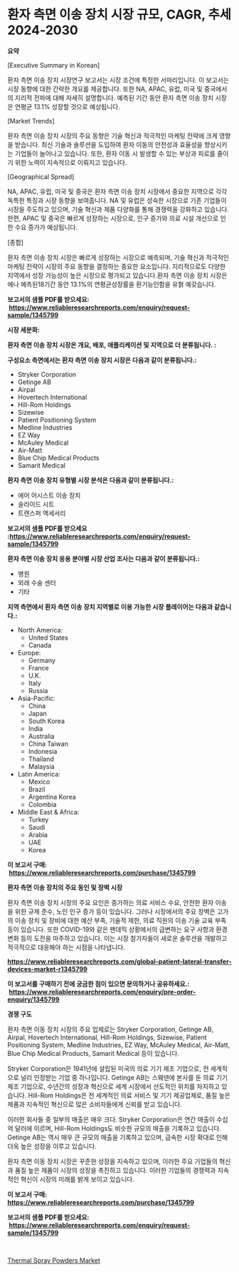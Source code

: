 <p><h1>환자 측면 이송 장치 시장 규모, CAGR, 추세 2024-2030</h1></p><p><strong>요약</strong></p>
<p><p>[Executive Summary in Korean]</p><p>환자 측면 이송 장치 시장연구 보고서는 시장 조건에 특정한 서마리입니다. 이 보고서는 시장 동향에 대한 간략한 개요를 제공합니다. 또한 NA, APAC, 유럽, 미국 및 중국에서의 지리적 전파에 대해 자세히 설명합니다. 예측된 기간 동안 환자 측면 이송 장치 시장은 연평균 13.1% 성장할 것으로 예상됩니다.</p><p>[Market Trends]</p><p>환자 측면 이송 장치 시장의 주요 동향은 기술 혁신과 적극적인 마케팅 전략에 크게 영향을 받습니다. 최신 기술과 솔루션을 도입하여 환자 이동의 안전성과 효율성을 향상시키는 기업들이 늘어나고 있습니다. 또한, 환자 이동 시 발생할 수 있는 부상과 피로를 줄이기 위한 노력이 지속적으로 이뤄지고 있습니다.</p><p>[Geographical Spread]</p><p>NA, APAC, 유럽, 미국 및 중국은 환자 측면 이송 장치 시장에서 중요한 지역으로 각각 독특한 특징과 시장 동향을 보여줍니다. NA 및 유럽은 성숙한 시장으로 기존 기업들이 시장을 주도하고 있으며, 기술 혁신과 제품 다양화를 통해 경쟁력을 강화하고 있습니다. 한편, APAC 및 중국은 빠르게 성장하는 시장으로, 인구 증가와 의료 시설 개선으로 인한 수요 증가가 예상됩니다.</p><p>[종합]</p><p>환자 측면 이송 장치 시장은 빠르게 성장하는 시장으로 예측되며, 기술 혁신과 적극적인 마케팅 전략이 시장의 주요 동향을 결정하는 중요한 요소입니다. 지리적으로도 다양한 지역에서 성장 가능성이 높은 시장으로 평가되고 있습니다.환자 측면 이송 장치 시장은 에나 예측된18기간 동안 13.1%의 연평균성장률을 환기능인함을 유혉 예갖습니다.</p></p>
<p><strong>보고서의 샘플 PDF를 받으세요: &nbsp;<a href="https://www.reliableresearchreports.com/enquiry/request-sample/1345799">https://www.reliableresearchreports.com/enquiry/request-sample/1345799</a></strong></p>
<p><strong>시장 세분화:</strong></p>
<p><strong> 환자 측면 이송 장치 시장은 개요, 배포, 애플리케이션 및 지역으로 더 분류됩니다. :</strong></p>
<p><strong>구성요소 측면에서는 환자 측면 이송 장치 시장은 다음과 같이 분류됩니다.:</strong></p>
<p><ul><li>Stryker Corporation</li><li>Getinge AB</li><li>Airpal</li><li>Hovertech International</li><li>Hill-Rom Holdings</li><li>Sizewise</li><li>Patient Positioning System</li><li>Medline Industries</li><li>EZ Way</li><li>McAuley Medical</li><li>Air-Matt</li><li>Blue Chip Medical Products</li><li>Samarit Medical</li></ul></p>
<p><strong> 환자 측면 이송 장치 유형별 시장 분석은 다음과 같이 분류됩니다.:</strong></p>
<p><ul><li>에어 어시스트 이송 장치</li><li>슬라이드 시트</li><li>트랜스퍼 액세서리</li></ul></p>
<p><strong>보고서의 샘플 PDF를 받으세요 :<a href="https://www.reliableresearchreports.com/enquiry/request-sample/1345799">https://www.reliableresearchreports.com/enquiry/request-sample/1345799</a></strong></p>
<p><strong> 환자 측면 이송 장치 응용 분야별 시장 산업 조사는 다음과 같이 분류됩니다.:</strong></p>
<p><ul><li>병원</li><li>외래 수술 센터</li><li>기타</li></ul></p>
<p><strong>지역 측면에서 환자 측면 이송 장치 지역별로 이용 가능한 시장 플레이어는 다음과 같습니다.:</strong></p>
<p><ul>
    <li>
        North America:
        <ul>
            <li>United States</li>
            <li>Canada</li>
        </ul>
    </li>
    <li>
        Europe:
        <ul>
            <li>Germany</li>
            <li>France</li>
            <li>U.K.</li>
            <li>Italy</li>
            <li>Russia</li>
        </ul>
    </li>
    <li>
        Asia-Pacific:
        <ul>
            <li>China</li>
            <li>Japan</li>
            <li>South Korea</li>
            <li>India</li>
            <li>Australia</li>
            <li>China Taiwan</li>
            <li>Indonesia</li>
            <li>Thailand</li>
            <li>Malaysia</li>
        </ul>
    </li>
    <li>
        Latin America:
        <ul>
            <li>Mexico</li>
            <li>Brazil</li>
            <li>Argentina Korea</li>
            <li>Colombia</li>
        </ul>
    </li>
    <li>
        Middle East & Africa:
        <ul>
            <li>Turkey</li>
            <li>Saudi</li>
            <li>Arabia</li>
            <li>UAE</li>
            <li>Korea</li>
        </ul>
    </li>
    </ul></p>
<p><strong>이 보고서 구매: &nbsp;<a href="https://www.reliableresearchreports.com/purchase/1345799">https://www.reliableresearchreports.com/purchase/1345799</a></strong></p>
<p><strong>환자 측면 이송 장치의 주요 동인 및 장벽 시장</strong></p>
<p><p>환자 측면 이송 장치 시장의 주요 요인은 증가하는 의료 서비스 수요, 안전한 환자 이송을 위한 규제 준수, 노인 인구 증가 등이 있습니다. 그러나 시장에서의 주요 장벽은 고가의 이송 장치 및 장비에 대한 예산 부족, 기술적 제한, 의료 직원의 이송 기술 교육 부족 등이 있습니다. 또한 COVID-19와 같은 팬데믹 상황에서의 급변하는 요구 사항과 환경 변화 등의 도전을 마주하고 있습니다. 이는 시장 참가자들이 새로운 솔루션을 개발하고 적극적으로 대응해야 하는 시점을 나타냅니다.</p></p>
<p><strong><a href="https://www.reliableresearchreports.com/global-patient-lateral-transfer-devices-market-r1345799">https://www.reliableresearchreports.com/global-patient-lateral-transfer-devices-market-r1345799</a></strong></p>
<p><strong>이 보고서를 구매하기 전에 궁금한 점이 있으면 문의하거나 공유하세요.: &nbsp;<a href="https://www.reliableresearchreports.com/enquiry/pre-order-enquiry/1345799">https://www.reliableresearchreports.com/enquiry/pre-order-enquiry/1345799</a></strong></p>
<p><strong>경쟁 구도</strong></p>
<p><p>환자 측면 이동 장치 시장의 주요 업체로는 Stryker Corporation, Getinge AB, Airpal, Hovertech International, Hill-Rom Holdings, Sizewise, Patient Positioning System, Medline Industries, EZ Way, McAuley Medical, Air-Matt, Blue Chip Medical Products, Samarit Medical 등이 있습니다.</p><p>Stryker Corporation은 1941년에 설립된 미국의 의료 기기 제조 기업으로, 전 세계적으로 널리 인정받는 기업 중 하나입니다. Getinge AB는 스웨덴에 본사를 둔 의료 기기 제조 기업으로, 수년간의 성장과 혁신으로 세계 시장에서 선도적인 위치를 차지하고 있습니다. Hill-Rom Holdings은 전 세계적인 의료 서비스 및 기기 제공업체로, 품질 높은 제품과 지속적인 혁신으로 많은 소비자들에게 신뢰를 받고 있습니다.</p><p>이러한 회사들 중 일부의 매출은 매우 크다. Stryker Corporation은 연간 매출이 수십 억 달러에 이르며, Hill-Rom Holdings도 비슷한 규모의 매출을 기록하고 있습니다. Getinge AB는 역시 매우 큰 규모의 매출을 기록하고 있으며, 급속한 시장 확대로 인해 더욱 높은 성장을 이루고 있습니다.</p><p>환자 측면 이동 장치 시장은 꾸준한 성장을 지속하고 있으며, 이러한 주요 기업들의 혁신과 품질 높은 제품이 시장의 성장을 촉진하고 있습니다. 이러한 기업들의 경쟁력과 지속적인 혁신이 시장의 미래를 밝게 보이고 있습니다.</p></p>
<p><strong>이 보고서 구매: &nbsp; <a href="https://www.reliableresearchreports.com/purchase/1345799">https://www.reliableresearchreports.com/purchase/1345799</a></strong></p>
<p><strong>보고서의 샘플 PDF를 받으세요: &nbsp;<a href="https://www.reliableresearchreports.com/enquiry/request-sample/1345799">https://www.reliableresearchreports.com/enquiry/request-sample/1345799</a></strong><strong></strong></p>
<p>&nbsp;</p>
<p><p><a href="https://cautious-neon-760.notion.site/Thermal-Spray-Powders-Market-Centers-on-Aspects-such-as-Market-Growth-Market-Share-Market-Opportun-b9fc230fec1a4fb7a07d3fe8cb9f2257">Thermal Spray Powders Market</a></p></p>